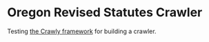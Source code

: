 # Oregon Revised Statutes Crawler

Testing [the Crawly framework](https://github.com/elixir-crawly/crawly) for building a crawler.
